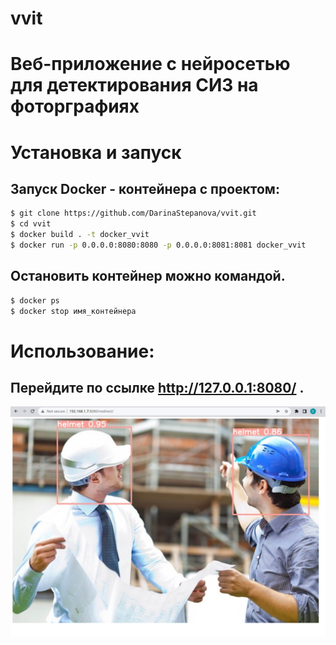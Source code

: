 # vvit

# Веб-приложение с нейросетью для детектирования СИЗ на фоторграфиях

# Установка и запуск
## Запуск Docker - контейнера с проектом:
```bash
$ git clone https://github.com/DarinaStepanova/vvit.git
$ cd vvit
$ docker build . -t docker_vvit
$ docker run -p 0.0.0.0:8080:8080 -p 0.0.0.0:8081:8081 docker_vvit
```
## Остановить контейнер можно командой.
```bash
$ docker ps 
$ docker stop имя_контейнера
```
# Использование:
## Перейдите по ссылке http://127.0.0.1:8080/ .
<img src="https://github.com/DarinaStepanova/vvit/blob/d29ece114487f9e443743d85136b79235977a61c/src/1.jpg"/>

